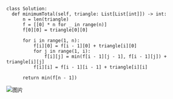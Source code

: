     
    class Solution:
      def minimumTotal(self, triangle: List[List[int]]) -> int:
          n = len(triangle)
          f = [[0] * n for _ in range(n)]
          f[0][0] = triangle[0][0]

          for i in range(1, n):
              f[i][0] = f[i - 1][0] + triangle[i][0]
              for j in range(1, i):
                  f[i][j] = min(f[i - 1][j - 1], f[i - 1][j]) + triangle[i][j]
              f[i][i] = f[i - 1][i - 1] + triangle[i][i]

          return min(f[n - 1])


![图片](https://user-images.githubusercontent.com/38878365/185338541-b2d7d593-9bd1-4443-acf0-2b24d5d51e30.png)
